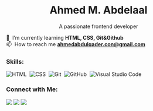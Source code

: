 <!-- ![MasterHead]() -->
<h1 align="center">Ahmed M. Abdelaal</h1>
<p align="center">A passionate frontend developer</p>
<!-- ![I'm Ahmed M. Abdelaal]() -->

  🌱 &nbsp;I’m currently learning **HTML, CSS, Git&Github**\
  📫 &nbsp;How to reach me **ahmedabdulqader.con@gmail.com**

### Skills:
![HTML](https://img.shields.io/badge/-HTML-353535?style=flat&logo=HTML5&logoColor=white)&nbsp;
![CSS](https://img.shields.io/badge/-CSS-353535?style=flat&logo=CSS3&logoColor=white)&nbsp;
![Git](https://img.shields.io/badge/-Git-353535?style=flat&logo=git&logoColor=white)&nbsp;
![GitHub](https://img.shields.io/badge/-GitHub-353535?style=flat&logo=github&logoColor=white)&nbsp;
![Visual Studio Code](https://img.shields.io/badge/-VS%20Code-353535?style=flat&logo=visual-studio-code&logoColor=white)&nbsp;

<!-- 
![JavaScript](https://img.shields.io/badge/-JavaScript-353535?style=flat&logo=javascript&logoColor=white)&nbsp;
![Bootstrap](https://img.shields.io/badge/-Bootstrap-353535?style=flat&logo=bootstrap&logoColor=white)\
![React](https://img.shields.io/badge/-React-353535?style=flat&logo=react&logoColor=white)&nbsp;
![Node.js](https://img.shields.io/badge/-Node.js-353535?style=flat&logo=node.js&logoColor=white)&nbsp;
![Python](https://img.shields.io/badge/-Python-353535?style=flat&logo=python&logoColor=white)&nbsp;
![C](https://img.shields.io/badge/-C-353535?style=flat&logo=C&logoColor=white)&nbsp;
![C++](https://img.shields.io/badge/-C++-353535?style=flat&logo=C%2B%2B&logoColor=white)&nbsp;
![Django](https://img.shields.io/badge/-Django-353535?style=flat&logo=django&logoColor=white)&nbsp;
![Flask](https://img.shields.io/badge/-Flask-353535?style=flat&logo=flask&logoColor=white)&nbsp;
-->

### Connect with Me:

<a href="mailto:ahmedabdulqader.con@gmail.com"><img src="https://img.shields.io/badge/-Gmail-2b2b2b?style=flatflat&logo=Gmail&logoColor=white"/></a>
<a href="https://linkedin.com/in/"><img src="https://img.shields.io/badge/-Linkedin-2b2b2b?style=flat&logo=Linkedin&logoColor=white"/></a>
<a href="https://twitter.com/am_abdelaal"><img src="https://img.shields.io/badge/-Twitter-2b2b2b?style=flat&logo=Twitter&logoColor=white"/></a>
<!-- <a href="https://instagram.com/"><img src="https://img.shields.io/badge/-@adityavs__-E4405F?style=flat&logo=Instagram&logoColor=white"/></a>
<a href="https://facebook.com/"><img src="https://img.shields.io/badge/-@AVS1508-1877F2?style=flat&logo=Facebook&logoColor=white"/></a>
<a href="https://www.pinterest.ca/"><img src="https://img.shields.io/badge/-@AVS1508-BD081C?style=flat&logo=Pinterest&logoColor=white"/></a>
<a href="https://www.behance.net/"><img src="https://img.shields.io/badge/-@AVS1508-1769FF?style=flat&logo=Behance&logoColor=white"/></a>
<a href=""><img src="https://img.shields.io/badge/-adityavsingh.com-3423A6?style=flat&logo=Google-Chrome&logoColor=white"/></a> -->

